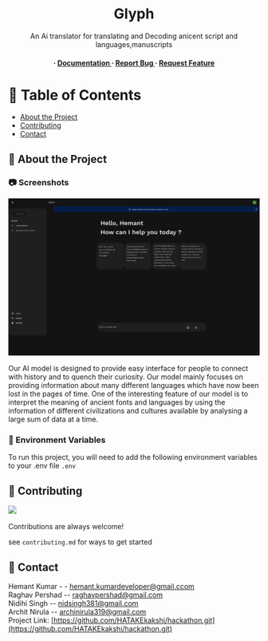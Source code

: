 <div align='center'>

<h1>Glyph </h1>
<p>An Ai translator for translating and Decoding anicent script and languages,manuscripts</p>

<h4> <span> · </span> <a href="https://github.com/HATAKEkakshi/hackathon/blob/master/README.md"> Documentation </a> <span> · </span> <a href="https://github.com/HATAKEkakshi/hackathon/issues"> Report Bug </a> <span> · </span> <a href="https://github.com/HATAKEkakshi/hackathon/issues"> Request Feature </a> </h4>


</div>

# :notebook_with_decorative_cover: Table of Contents

- [About the Project](#star2-about-the-project)
- [Contributing](#wave-contributing)
- [Contact](#handshake-contact)


## :star2: About the Project

### :camera: Screenshots
<div align="center"> <a href=""><img src="Design/New Screen.png" alt='image' width='800'/></a> </div>

Our AI model is designed to provide easy interface for people to connect with history and to quench their curiosity.
Our model mainly focuses on providing information about many different languages which have now been lost in the pages of time. 
One of the interesting feature of our model is to interpret the meaning of ancient fonts and languages by using the information of different civilizations and cultures available by analysing a large sum of data at a time.

### :key: Environment Variables
To run this project, you will need to add the following environment variables to your .env file
`.env`



## :wave: Contributing

<a href="https://github.com/HATAKEkakshi/hackathon.git/graphs/contributors"> <img src="https://contrib.rocks/image?repo=Louis3797/awesome-readme-template" /> </a>

Contributions are always welcome!

see `contributing.md` for ways to get started

## :handshake: Contact

Hemant Kumar - - hemant.kumardeveloper@gmail.ccom <br>
Raghav Pershad -- raghavpershad@gmail.com <br>
Nidihi Singh -- nidsingh381@gmail.com <br>
Archit Nirula  -- archinirula319@gmail.com<br>
Project Link: [https://github.com/HATAKEkakshi/hackathon.git](https://github.com/HATAKEkakshi/hackathon.git)
